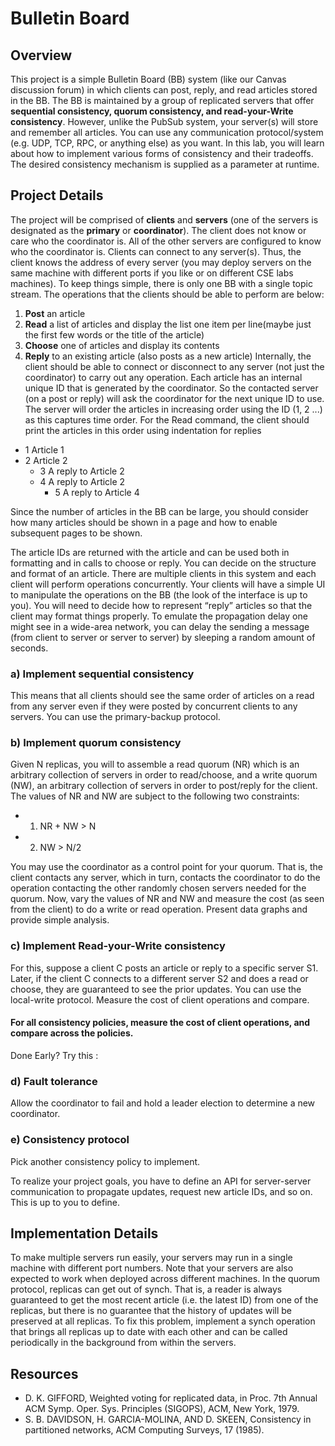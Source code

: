 
# Bulletin Board
## Overview
This project is a simple Bulletin Board (BB) system (like our Canvas discussion forum) in which clients can post, reply, and read articles stored in the BB. The BB is maintained by a group of replicated servers that offer __sequential consistency, quorum consistency, and read-your-Write consistency__. However, unlike the PubSub system, your server(s) will store and remember all articles. You can use any communication protocol/system (e.g. UDP, TCP, RPC, or anything else) as you want. In this lab, you will learn about how to implement various forms of consistency and their tradeoffs. The desired consistency mechanism is supplied as a parameter at runtime.

## Project Details
The project will be comprised of __clients__ and __servers__ (one of the servers is designated as the __primary__ or __coordinator__). The client does not know or care who the coordinator is. All of the other servers are configured to know who the coordinator is. Clients can connect to any server(s). Thus, the client knows the address of every server (you may deploy servers on the same machine with different ports if you like or on different CSE labs machines). To keep things simple, there is only one BB with a single topic stream. The operations that the clients should be able to perform are below:
1. __Post__ an article
2. __Read__ a list of articles and display the list one item per line(maybe just the first few words or the title of the article)
3. __Choose__ one of articles and display its contents
4. __Reply__ to an existing article (also posts as a new article)
Internally, the client should be able to connect or disconnect to any server (not just the coordinator) to carry out any operation. Each article has an internal unique ID that is generated by the coordinator. So the contacted server (on a post or reply) will ask the coordinator for the next unique ID to use. The server will order the articles in increasing order using the ID (1, 2 ...) as this captures time order. For the Read command, the client should print the articles in this order using indentation for replies

- 1 Article 1
- 2 Article 2
  - 3 A reply to Article 2
  - 4 A reply to Article 2
     - 5 A reply to Article 4

Since the number of articles in the BB can be large, you should consider how many articles should be shown in a page and how to enable subsequent pages to be shown.

The article IDs are returned with the article and can be used both in formatting and in calls to choose or reply. You can decide on the structure and format of an article. There are multiple clients in this system and each client will perform operations concurrently. Your clients will have a simple UI to manipulate the operations on the BB (the look of the interface is up to you). You will need to decide how to represent “reply” articles so that the client may format things properly. To emulate the propagation delay one might see in a wide-area network, you can delay the sending a message (from client to server or server to server) by sleeping a random amount of seconds.

### a) Implement sequential consistency
This means that all clients should see the same order of articles on a read from any server even if they were posted by concurrent clients to any servers. You can use the primary-backup protocol.
### b) Implement quorum consistency
Given N replicas, you will to assemble a read quorum (NR) which is an arbitrary collection of servers in order to read/choose, and a write quorum (NW), an arbitrary collection of servers in order to post/reply for the client. The values of NR and NW are subject to the following two constraints:
  - 1. NR + NW > N
  - 2. NW > N/2

  You may use the coordinator as a control point for your quorum. That is, the client contacts any server, which in turn, contacts the coordinator to do the operation contacting the other randomly chosen servers needed for the quorum. Now, vary the values of NR and NW and measure the cost (as seen from the client) to do a write or read operation. Present data graphs and provide simple analysis.
### c) Implement Read-your-Write consistency
For this, suppose a client C posts an article or reply to a specific server S1. Later, if the client C connects to a different server S2 and does a read or choose, they are guaranteed to see the prior updates.
You can use the local-write protocol. Measure the cost of client operations and compare.

#### For all consistency policies, measure the cost of client operations, and compare across the policies.

Done Early? Try this :
### d) Fault tolerance
Allow the coordinator to fail and hold a leader election to determine a new coordinator.
### e) Consistency protocol
Pick another consistency policy to implement.

To realize your project goals, you have to define an API for server-server communication to propagate updates, request new article IDs, and so on. This is up to you to define.
   
## Implementation Details
To make multiple servers run easily, your servers may run in a single machine with different port numbers. Note that your servers are also expected to work when deployed across different machines. In the quorum protocol, replicas can get out of synch. That is, a reader is always guaranteed to get the most recent article (i.e. the latest ID) from one of the replicas, but there is no guarantee that the history of updates will be preserved at all replicas. To fix this problem, implement a synch operation that brings all replicas up to date with each other and can be called periodically in the background from within the servers.

## Resources
- D. K. GIFFORD, Weighted voting for replicated data, in Proc. 7th Annual ACM Symp. Oper. Sys. Principles (SIGOPS), ACM, New York, 1979.
- S. B. DAVIDSON, H. GARCIA-MOLINA, AND D. SKEEN, Consistency in partitioned networks, ACM Computing Surveys, 17 (1985).

